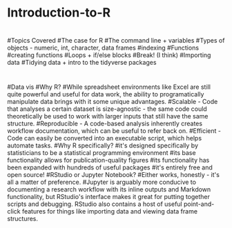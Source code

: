 # Introduction-to-R
#
#Topics Covered
#The case for R
#The command line + variables
#Types of objects - numeric, int, character, data frames
#indexing
#Functions
#creating functions
#Loops + if/else blocks
#Break! (I think)
#Importing data
#Tidying data + intro to the tidyverse packages
#
#Data vis
#Why R?
#While spreadsheet environments like Excel are still quite powerful and useful for data work, the ability to programatically manipulate data brings with it some unique advantages.
#Scalable - Code that analyses a certain dataset is size-agnostic - the same code could theoretically be used to work with larger inputs that still have the same structure.
#Reproducible - A code-based analysis inherently creates workflow documentation, which can be useful to refer back on.
#Efficient - Code can easily be converted into an executable script, which helps automate tasks.
#Why R specifically?
#it's designed specifically by statisticians to be a statistical programming environment
#its base functionality allows for publication-quality figures
#its functionality has been expanded with hundreds of useful packages
#it's entirely free and open source!
#RStudio or Jupyter Notebook?
#Either works, honestly - it's all a matter of preference.
#Jupyter is arguably more conducive to documenting a research workflow with its inline outputs and Markdown functionality, but RStudio's interface makes it great for putting together scripts and debugging. RStudio also contains a host of useful point-and-click features for things like importing data and viewing data frame structures.
